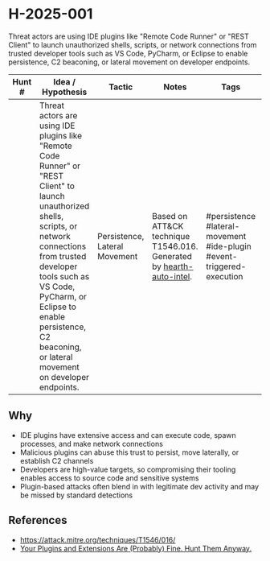 # H-2025-001

Threat actors are using IDE plugins like "Remote Code Runner" or "REST Client" to launch unauthorized shells, scripts, or network connections from trusted developer tools such as VS Code, PyCharm, or Eclipse to enable persistence, C2 beaconing, or lateral movement on developer endpoints.

| Hunt #       | Idea / Hypothesis                                                      | Tactic         | Notes                                                                              | Tags                           | Submitter           |
|--------------|-------------------------------------------------------------------------|----------------|------------------------------------------------------------------------------------|--------------------------------|---------------------|
|  | Threat actors are using IDE plugins like "Remote Code Runner" or "REST Client" to launch unauthorized shells, scripts, or network connections from trusted developer tools such as VS Code, PyCharm, or Eclipse to enable persistence, C2 beaconing, or lateral movement on developer endpoints.                                                     | Persistence, Lateral Movement | Based on ATT&CK technique T1546.016. Generated by [hearth-auto-intel](https://github.com/THORCollective/HEARTH). | #persistence #lateral-movement #ide-plugin #event-triggered-execution | [Sydney Marrone](https://www.linkedin.com/in/sydneymarrone/) |

## Why
- IDE plugins have extensive access and can execute code, spawn processes, and make network connections
- Malicious plugins can abuse this trust to persist, move laterally, or establish C2 channels
- Developers are high-value targets, so compromising their tooling enables access to source code and sensitive systems
- Plugin-based attacks often blend in with legitimate dev activity and may be missed by standard detections

## References 
- https://attack.mitre.org/techniques/T1546/016/
- [Your Plugins and Extensions Are (Probably) Fine. Hunt Them Anyway.](https://dispatch.thorcollective.com/p/your-plugins-and-extensions-are-probably-fine)